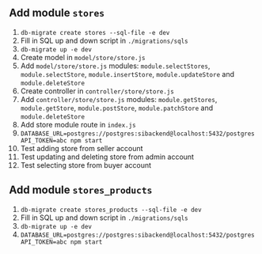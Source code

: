 
## Add module `stores`

1. `db-migrate create stores --sql-file -e dev`
1. Fill in SQL up and down script in `./migrations/sqls`
1. `db-migrate up -e dev`
1. Create model in `model/store/store.js`
1. Add `model/store/store.js` modules: `module.selectStores`, `module.selectStore`, `module.insertStore`, `module.updateStore` and `module.deleteStore`
1. Create controller in `controller/store/store.js`
1. Add `controller/store/store.js` modules: `module.getStores`, `module.getStore`, `module.postStore`, `module.patchStore` and `module.deleteStore`
1. Add store module route in `index.js`
1. `DATABASE_URL=postgres://postgres:sibackend@localhost:5432/postgres API_TOKEN=abc npm start`
1. Test adding store from seller account
1. Test updating and deleting store from admin account
1. Test selecting store from buyer account

## Add module `stores_products`

1. `db-migrate create stores_products --sql-file -e dev`
1. Fill in SQL up and down script in `./migrations/sqls`
1. `db-migrate up -e dev`
1. `DATABASE_URL=postgres://postgres:sibackend@localhost:5432/postgres API_TOKEN=abc npm start`
